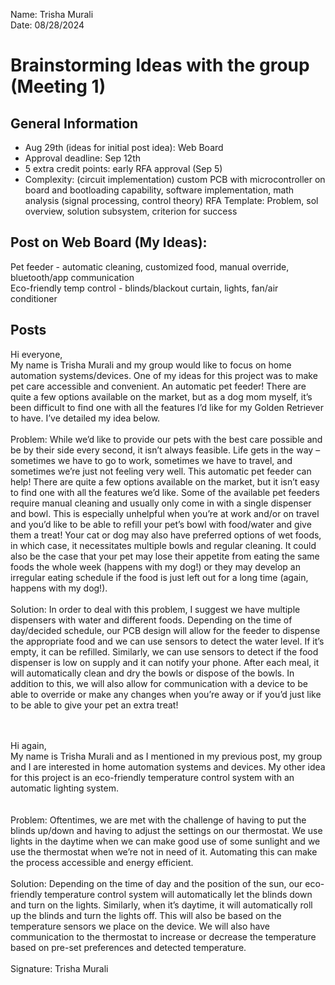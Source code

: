 Name: Trisha Murali <br/>
Date: 08/28/2024 
# Brainstorming Ideas with the group (Meeting 1) 
## General Information
- Aug 29th (ideas for initial post idea): Web Board 
- Approval deadline: Sep 12th 
- 5 extra credit points: early RFA approval (Sep 5) 
- Complexity: (circuit implementation) custom PCB with microcontroller on board and bootloading capability, software implementation, math analysis (signal processing, control theory)
RFA Template: Problem, sol overview, solution subsystem, criterion for success 

## Post on Web Board (My Ideas): 
Pet feeder - automatic cleaning, customized food, manual override, bluetooth/app communication <br/>
Eco-friendly temp control - blinds/blackout curtain, lights, fan/air conditioner <br/> 

## Posts 
Hi everyone, <br/> 
My name is Trisha Murali and my group would like to focus on home automation systems/devices. One of my ideas for this project was to make pet care accessible and convenient. An automatic pet feeder! There are quite a few options available on the market, but as a dog mom myself, it’s been difficult to find one with all the features I’d like for my Golden Retriever to have. I’ve detailed my idea below.<br/> 
<br/> 
Problem: While we’d like to provide our pets with the best care possible and be by their side every second, it isn’t always feasible. Life gets in the way – sometimes we have to go to work, sometimes we have to travel, and sometimes we’re just not feeling very well. This automatic pet feeder can help! There are quite a few options available on the market, but it isn’t easy to find one with all the features we’d like. Some of the available pet feeders require manual cleaning and usually only come in with a single dispenser and bowl. This is especially unhelpful when you’re at work and/or on travel and you’d like to be able to refill your pet’s bowl with food/water and give them a treat! Your cat or dog may also have preferred options of wet foods, in which case, it necessitates multiple bowls and regular cleaning. It could also be the case that your pet may lose their appetite from eating the same foods the whole week (happens with my dog!) or they may develop an irregular eating schedule if the food is just left out for a long time (again, happens with my dog!). <br/> 
<br/> 
Solution: In order to deal with this problem, I suggest we have multiple dispensers with water and different foods. Depending on the time of day/decided schedule, our PCB design will allow for the feeder to dispense the appropriate food and we can use sensors to detect the water level. If it’s empty, it can be refilled. Similarly, we can use sensors to detect if the food dispenser is low on supply and it can notify your phone. After each meal, it will automatically clean and dry the bowls or dispose of the bowls. In addition to this, we will also allow for communication with a device to be able to override or make any changes when you’re away or if you’d just like to be able to give your pet an extra treat! <br/> 
<br/> 
<br/> 


Hi again, <br/> 
My name is Trisha Murali and as I mentioned in my previous post, my group and I are interested in home automation systems and devices. My other idea for this project is an eco-friendly temperature control system with an automatic lighting system.<br/>  
<br/> 
Problem: Oftentimes, we are met with the challenge of having to put the blinds up/down and having to adjust the settings on our thermostat. We use lights in the daytime when we can make good use of some sunlight and we use the thermostat when we’re not in need of it. Automating this can make the process accessible and energy efficient.<br/> 
<br/> 
Solution: Depending on the time of day and the position of the sun, our eco-friendly temperature control system will automatically let the blinds down and turn on the lights. Similarly, when it’s daytime, it will automatically roll up the blinds and turn the lights off. This will also be based on the temperature sensors we place on the device. We will also have communication to the thermostat to increase or decrease the temperature based on pre-set preferences and detected temperature. <br/> 
<br/> 
Signature: Trisha Murali 
